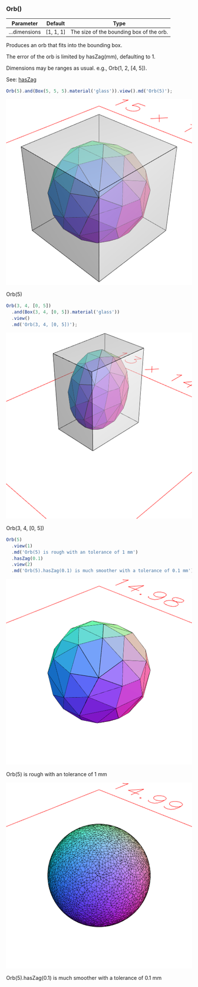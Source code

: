 ### Orb()
Parameter|Default|Type
---|---|---
...dimensions|[1, 1, 1]|The size of the bounding box of the orb.

Produces an orb that fits into the bounding box.

The error of the orb is limited by hasZag(mm), defaulting to 1.

Dimensions may be ranges as usual. e.g., Orb(1, 2, [4, 5]).

See: [hasZag](#https://raw.githubusercontent.com/jsxcad/JSxCAD/master/nb/api/hasZag.nb)

```JavaScript
Orb(5).and(Box(5, 5, 5).material('glass')).view().md('Orb(5)');
```

![Image](Orb.md.0.png)

Orb(5)

```JavaScript
Orb(3, 4, [0, 5])
  .and(Box(3, 4, [0, 5]).material('glass'))
  .view()
  .md('Orb(3, 4, [0, 5])');
```

![Image](Orb.md.1.png)

Orb(3, 4, [0, 5])

```JavaScript
Orb(5)
  .view(1)
  .md('Orb(5) is rough with an tolerance of 1 mm')
  .hasZag(0.1)
  .view(2)
  .md('Orb(5).hasZag(0.1) is much smoother with a tolerance of 0.1 mm');
```

![Image](Orb.md.2.png)

Orb(5) is rough with an tolerance of 1 mm

![Image](Orb.md.3.png)

Orb(5).hasZag(0.1) is much smoother with a tolerance of 0.1 mm
